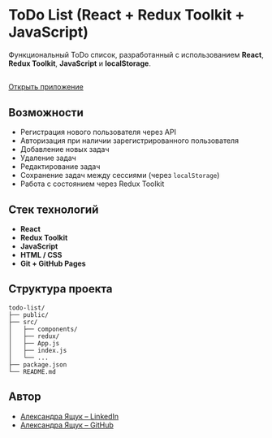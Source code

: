 # ToDo List (React + Redux Toolkit + JavaScript)

Функциональный ToDo список, разработанный с использованием **React**, **Redux Toolkit**, **JavaScript** и **localStorage**.

##

[Открыть приложение](https://alexayashchuk.github.io/todo-list/)

## Возможности

- Регистрация нового пользователя через API
- Авторизация при наличии зарегистрированного пользователя
- Добавление новых задач
- Удаление задач
- Редактирование задач
- Сохранение задач между сессиями (через `localStorage`)
- Работа с состоянием через Redux Toolkit

## Стек технологий

- **React**
- **Redux Toolkit**
- **JavaScript**
- **HTML / CSS**
- **Git + GitHub Pages**

## Структура проекта

```
todo-list/
├── public/
├── src/
│   ├── components/
│   ├── redux/
│   ├── App.js
│   ├── index.js
│   └── ...
├── package.json
└── README.md
```

## Автор

- [Александра Ящук – LinkedIn](https://www.linkedin.com/in/aliaksandra-yashchuk-aa7ba4214/)
- [Александра Ящук – GitHub](https://github.com/AlexaYashchuk)
